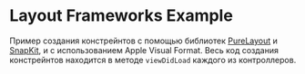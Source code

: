 # Layout Frameworks Example

Пример создания констрейнтов с помощью библиотек [PureLayout](https://github.com/PureLayout/PureLayout) и [SnapKit](http://snapkit.io), и с использованием Apple Visual Format.
Весь код создания констрейнтов находится в методе ```viewDidLoad``` каждого из контроллеров.
